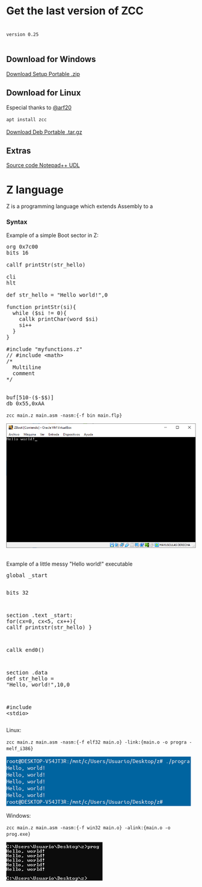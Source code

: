 <br>
<link rel="shortcut icon" type="image/x-icon" href="favicon.png?">
<style>
  header,section#downloads,div.inner>hr{display:none;}
  
  #download-any{
    background: transparent url("https://icons.iconarchive.com/icons/oxygen-icons.org/oxygen/32/Actions-go-down-icon.png") 12px 50% no-repeat;
  }
  #download-npp{
    background: transparent url("https://notepad-plus-plus.org/images/logo.svg") 12px 50% no-repeat;
  }
  #download-zip, #download-tar-gz {
    display: block;
  }
  
  .scode{
    font-size:1.25em;
    padding:6px 12px;
    margin:auto 32px;
  }
  
  .zl_word{
    color:orangered;
    font-weight:bold;
  }
  .zl_string{
    color:cadetblue;
  }
  .zl_comment{
    color:darkgreen;
  }
  .zl_inmed{
    color:gold;
  }
  .zl_nasm_dir{
    color:aqua;
  }
  .zl_nasm_inst{
    color:dodgerblue;
    font-weight:bold;
  }
</style>

# Get the last version of ZCC
<br><code class="scode">version 0.25</code>
<br><br>

## Download for Windows
<div id="downloads" class="clearfix">
  <a target="_blank" href="https://github.com/bruneo32/zcc/tree/main/download/windows/installer" id="download-any" class="button">
    <span>Download Setup</span>
  </a>
  <a target="_blank" href="https://github.com/bruneo32/zcc/tree/main/download/windows/zip" id="download-zip" class="button">
    <span>Portable .zip</span>
  </a>
</div>

## Download for Linux
Especial thanks to <a target="_blank" href="https://github.com/arf20">@arf20</a>
<div id="downloads" class="clearfix">
  <code class="scode">apt install zcc</code>
  <br><br>
  <a target="_blank" href="https://github.com/bruneo32/zcc/tree/main/download/linux/deb" id="download-any" class="button">
    <span>Download Deb</span>
  </a>
  <a target="_blank" href="https://github.com/bruneo32/zcc/tree/main/download/linux/targz" id="download-tar-gz" class="button">
    <span>Portable .tar.gz</span>
  </a>
</div>

## Extras

<div id="downloads" class="clearfix">
  <a target="_blank" href="https://github.com/bruneo32/zcc/tree/main/source" id="download-any" class="button">
    <span>Source code</span>
  </a>
  <a target="_blank" href="https://github.com/bruneo32/zcc/tree/main/download/extra" id="download-npp" class="button">
    <span>Notepad++ UDL</span>
  </a>
</div>

# Z language
Z is a programming language which extends Assembly to a

### Syntax
Example of a simple Boot sector in Z:
<pre>
<span class="zl_nasm_dir">org</span> 0x7c00
<span class="zl_nasm_dir">bits</span> 16

<span class="zl_word">callf</span> printStr(str_hello)

<span class="zl_nasm_inst">cli</span>
<span class="zl_nasm_inst">hlt</span>

<span class="zl_word">def</span> str_hello = <span class="zl_string">"Hello world!"</span>,0

<span class="zl_word">function</span> printStr(si){
  <span class="zl_word">while</span> (<span class="zl_inmed">$si</span> != 0){
    <span class="zl_word">callk</span> printChar(<span class="zl_nasm_inst">word</span> <span class="zl_inmed">$si</span>)
    si++
  }
}

<span class="zl_word">#include</span> <span class="zl_string">"myfunctions.z"</span>
<span class="zl_comment">// #include &lt;math&gt;
/*
  Multiline
  comment
*/</span>
  

<span class="zl_word">buf</span>[510-($-$$)]
<span class="zl_nasm_dir">db</span> 0x55,0xAA
</pre>

`zcc main.z main.asm -nasm:{-f bin main.flp}`

![](example_boot.png)

<br>
Example of a little messy "Hello world!" executable
<pre>
<span class="zl_nasm_dir">global</span> _start

<span class="zl_nasm_dir">bits</span> 32

<span class="zl_nasm_dir">section</span> .text
_start:
  <span class="zl_word">for</span>(cx=0, cx<5, cx++){
    <span class="zl_word">callf</span> printstr(str_hello)
  }
  
  <span class="zl_word">callk</span> end0()

<span class="zl_nasm_dir">section</span> .data
<span class="zl_word">def</span> str_hello = <span class="zl_string">"Hello, world!"</span>,10,0

<span class="zl_word">#include</span> <span class="zl_string">&lt;stdio&gt;</span>
</pre>

Linux:

`zcc main.z main.asm -nasm:{-f elf32 main.o} -link:{main.o -o progra -melf_i386}`

![](example_helloworld2.png)

Windows:

`zcc main.z main.asm -nasm:{-f win32 main.o} -alink:{main.o -o prog.exe}`

![](example_helloworld.png)
